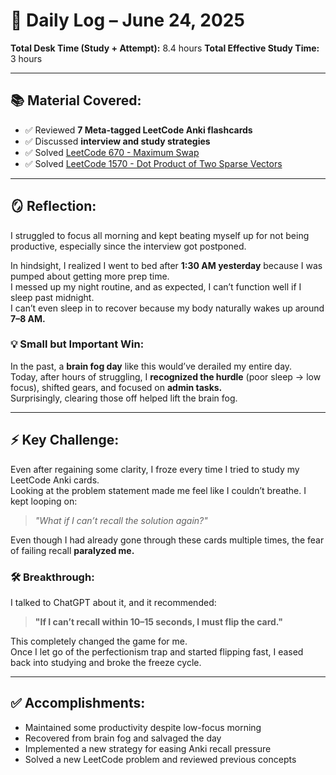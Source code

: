 # 📅 Daily Log – June 24, 2025

**Total Desk Time (Study + Attempt):** 8.4 hours
**Total Effective Study Time:** 3 hours

---

## 📚 Material Covered:
- ✅ Reviewed **7 Meta-tagged LeetCode Anki flashcards**
- ✅ Discussed **interview and study strategies**
- ✅ Solved [LeetCode 670 - Maximum Swap](https://leetcode.com/problems/maximum-swap/)
- ✅ Solved [LeetCode 1570 - Dot Product of Two Sparse Vectors](https://leetcode.com/problems/dot-product-of-two-sparse-vectors/submissions/1675414616/)

---

## 🪞 Reflection:
I struggled to focus all morning and kept beating myself up for not being productive, especially since the interview got postponed.

In hindsight, I realized I went to bed after **1:30 AM yesterday** because I was pumped about getting more prep time.  
I messed up my night routine, and as expected, I can’t function well if I sleep past midnight.  
I can’t even sleep in to recover because my body naturally wakes up around **7–8 AM.**

### 💡 Small but Important Win:
In the past, a **brain fog day** like this would’ve derailed my entire day.  
Today, after hours of struggling, I **recognized the hurdle** (poor sleep → low focus), shifted gears, and focused on **admin tasks.**  
Surprisingly, clearing those off helped lift the brain fog.

---

## ⚡ Key Challenge:
Even after regaining some clarity, I froze every time I tried to study my LeetCode Anki cards.  
Looking at the problem statement made me feel like I couldn’t breathe. I kept looping on:  
> _"What if I can’t recall the solution again?"_

Even though I had already gone through these cards multiple times, the fear of failing recall **paralyzed me.**

### 🛠️ Breakthrough:
I talked to ChatGPT about it, and it recommended:  
> **"If I can’t recall within 10–15 seconds, I must flip the card."**

This completely changed the game for me.  
Once I let go of the perfectionism trap and started flipping fast, I eased back into studying and broke the freeze cycle.

---

## ✅ Accomplishments:
- Maintained some productivity despite low-focus morning
- Recovered from brain fog and salvaged the day
- Implemented a new strategy for easing Anki recall pressure
- Solved a new LeetCode problem and reviewed previous concepts